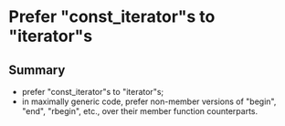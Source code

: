Prefer "const_iterator"s to "iterator"s
=======================================

Summary
-------

- prefer "const_iterator"s to "iterator"s;
- in maximally generic code, prefer non-member versions 
  of "begin", "end", "rbegin", etc., 
  over their member function counterparts.
